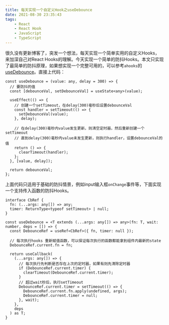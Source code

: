 ```yaml
---
title: 每天实现一个自定义Hook之useDebounce
date: 2021-08-30 23:35:43
tags: 
    - React
    - React Hook
    - JavaScript
    - TypeScript
---
```


很久没有更新博客了，突发一个想法，每天实现一个简单实用的自定义Hooks，来加深自己对React Hooks的理解。今天实现一个简单的防抖Hooks。本文只实现了最简单的防抖原理，如果想实现一个完整可用的，可以参考`ahooks`的[useDebounce](https://github.com/alibaba/hooks/blob/master/packages/hooks/src/useDebounce/index.ts)。直接上代码：
<!-- more -->

```tsx
const useDebounce = (value: any, delay = 300) => {
  // 要防抖的值
  const [debounceVal, setDebounceVal] = useState<any>(value);

  useEffect(() => {
    // 创建一个setTimeout，在delay(300)毫秒后设置debounceVal
    const handler = setTimeout(() => {
      setDebounceVal(value);
    }, delay);

    // 在delay(300)毫秒内value发生更新，则清空定时器，然后重新创建一个setTimeout
    // 直到delay(300)毫秒内value未发生更新，则执行handler，设置debounceVal的值
    return () => {
      clearTimeout(handler);
    };
  }, [value, delay]);

  return debounceVal;
};

```

上面代码只适用于基础的防抖情景，例如input输入框`onChange`事件等，下面实现一个支持传入函数的防抖Hooks。
```tsx
interface CbRef {
  fn: (...args: any[]) => any;
  timer: ReturnType<typeof setTimeout> | null;
}

const useDebounce = <T extends (...args: any[]) => any>(fn: T, wait: number, deps = []) => {
  const DebounceRef = useRef<CbRef>({ fn, timer: null });

  // 每次执行hooks 重新赋值函数，可以保证每次执行的函数都能拿到组件内最新的state
  DebounceRef.current.fn = fn;

  return useCallback(
    (...args: any[]) => {
      // 每次执行先判断是否存在上次的定时器，如果有则先清除定时器
      if (DebounceRef.current.timer) {
        clearTimeout(DebounceRef.current.timer);
      }
      // 超过wait秒后，执行setTimeout
      DebounceRef.current.timer = setTimeout(() => {
        DebounceRef.current.fn.apply(undefined, args);
        DebounceRef.current.timer = null;
      }, wait);
    },
    deps
  ) as T;
}
```